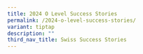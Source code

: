 ```yaml
---
title: 2024 O Level Success Stories
permalink: /2024-o-level-success-stories/
variant: tiptap
description: ""
third_nav_title: Swiss Success Stories
---
```

